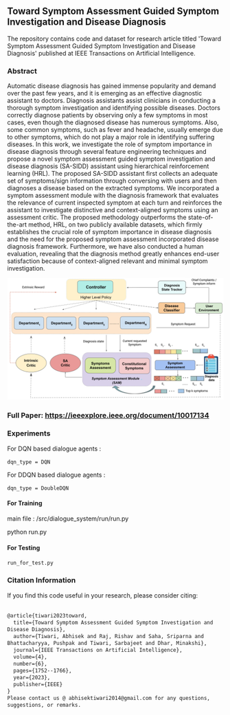 ## Toward Symptom Assessment Guided Symptom Investigation and Disease Diagnosis

The repository contains code and dataset for research article titled 'Toward Symptom Assessment Guided Symptom Investigation and Disease Diagnosis' published at IEEE Transactions on Artificial Intelligence. 

### Abstract
Automatic disease diagnosis has gained immense popularity and demand over the past few years, and it is emerging as an effective diagnostic assistant to doctors. Diagnosis assistants assist clinicians in conducting a thorough symptom investigation and identifying possible diseases. Doctors correctly diagnose patients by observing only a few symptoms in most cases, even though the diagnosed disease has numerous symptoms. Also, some common symptoms, such as fever and headache, usually emerge due to other symptoms, which do not play a major role in identifying suffering diseases. In this work, we investigate the role of symptom importance in disease diagnosis through several feature engineering techniques and propose a novel symptom assessment guided symptom investigation and disease diagnosis (SA-SIDD) assistant using hierarchical reinforcement learning (HRL). The proposed SA-SIDD assistant first collects an adequate set of symptoms/sign information through conversing with users and then diagnoses a disease based on the extracted symptoms. We incorporated a symptom assessment module with the diagnosis framework that evaluates the relevance of current inspected symptom at each turn and reinforces the assistant to investigate distinctive and context-aligned symptoms using an assessment critic. The proposed methodology outperforms the state-of-the-art method, HRL, on two publicly available datasets, which firmly establishes the crucial role of symptom importance in disease diagnosis and the need for the proposed symptom assessment incorporated disease diagnosis framework. Furthermore, we have also conducted a human evaluation, revealing that the diagnosis method greatly enhances end-user satisfaction because of context-aligned relevant and minimal symptom investigation.

![Working](https://github.com/NLP-RL/SA-SIDD/blob/main/SA-SIDD.jpg)

### Full Paper: https://ieeexplore.ieee.org/document/10017134

### Experiments

For DQN based dialogue agents :

	dqn_type = DQN

For DDQN based dialogue agents :

	dqn_type = DoubleDQN

#### For Training

  main file  : /src/dialogue_system/run/run.py

  python run.py

#### For Testing

	run_for_test.py

### Citation Information 
If you find this code useful in your research, please consider citing:
~~~~

@article{tiwari2023toward,
  title={Toward Symptom Assessment Guided Symptom Investigation and Disease Diagnosis},
  author={Tiwari, Abhisek and Raj, Rishav and Saha, Sriparna and Bhattacharyya, Pushpak and Tiwari, Sarbajeet and Dhar, Minakshi},
  journal={IEEE Transactions on Artificial Intelligence},
  volume={4},
  number={6},
  pages={1752--1766},
  year={2023},
  publisher={IEEE}
}
Please contact us @ abhisektiwari2014@gmail.com for any questions, suggestions, or remarks.
